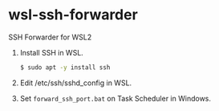 wsl-ssh-forwarder
=================

SSH Forwarder for WSL2

1.  Install SSH in WSL.

    ```sh
    $ sudo apt -y install ssh
    ```

2.  Edit /etc/ssh/sshd_config in WSL.

3.  Set `forward_ssh_port.bat` on Task Scheduler in Windows.
